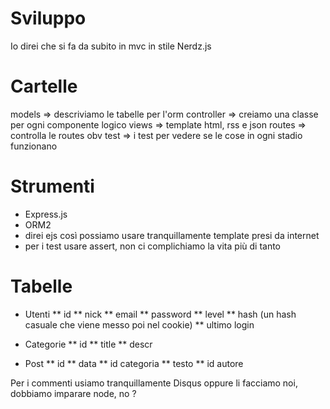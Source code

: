 Sviluppo
==========
Io direi che si fa da subito in mvc in stile Nerdz.js

Cartelle
==========

models => descriviamo le tabelle per l'orm
controller => creiamo una classe per ogni componente logico
views => template html, rss e json
routes => controlla le routes obv
test => i test per vedere se le cose in ogni stadio funzionano

Strumenti
==========
* Express.js
* ORM2
* direi ejs così possiamo usare tranquillamente template presi da internet
* per i test usare assert, non ci complichiamo la vita più di tanto

Tabelle
==========
* Utenti
** id
** nick
** email
** password
** level
** hash (un hash casuale che viene messo poi nel cookie)
** ultimo login

* Categorie
** id
** title
** descr

* Post
** id
** data
** id categoria
** testo
** id autore

Per i commenti usiamo tranquillamente Disqus oppure li facciamo noi, dobbiamo imparare node, no ?
